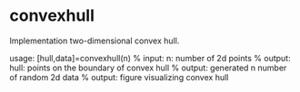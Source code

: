 # convexhull
Implementation two-dimensional convex hull.

usage:
[hull,data]=convexhull(n)
% input: n: number of 2d points
% output: hull: points on the boundary of convex hull
% output: generated n number of random 2d data
% output: figure visualizing convex hull
